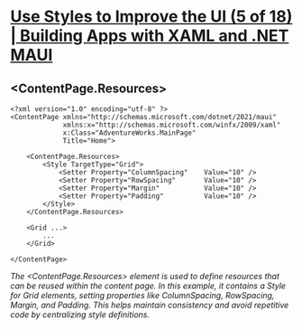 # [Use Styles to Improve the UI (5 of 18) | Building Apps with XAML and .NET MAUI](https://youtu.be/rHflpkCZeF8?si=RKVjBd9Sxe2MH54j)

## <ContentPage.Resources>

```
<?xml version="1.0" encoding="utf-8" ?>
<ContentPage xmlns="http://schemas.microsoft.com/dotnet/2021/maui"
             xmlns:x="http://schemas.microsoft.com/winfx/2009/xaml"
             x:Class="AdventureWorks.MainPage"
             Title="Home">

    <ContentPage.Resources>
        <Style TargetType="Grid">
            <Setter Property="ColumnSpacing"    Value="10" />
            <Setter Property="RowSpacing"       Value="10" />
            <Setter Property="Margin"           Value="10" />
            <Setter Property="Padding"          Value="10" />
        </Style>
    </ContentPage.Resources>
    
    <Grid ...>
        ...
    </Grid>

</ContentPage>
```

*The <ContentPage.Resources> element is used to define resources that can be reused within the content page. In this example, it contains a Style for Grid elements, setting properties like ColumnSpacing, RowSpacing, Margin, and Padding. This helps maintain consistency and avoid repetitive code by centralizing style definitions.*